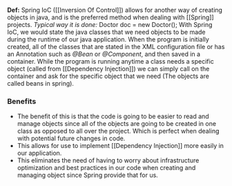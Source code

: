 **Def:** Spring IoC ([[Inversion Of Control]]) allows for another way of creating objects in java, and is the preferred method when dealing with [[Spring]] projects.
*Typical way it is done:* Doctor doc = new Doctor();
With Spring IoC, we would state the java classes that we need objects to be made during the runtime of our java application.
When the program is initially created, all of the classes that are stated in the XML configuration file or has an Annotation such as *@Bean* or *@Component*, and then saved in a container.
While the program is running anytime a class needs a specific object (called from [[Dependency Injection]]) we can simply call on the container and ask for the specific object that we need (The objects are called beans in spring).
### Benefits
* The benefit of this is that the code is going to be easier to read and manage objects since all of the objects are going to be created in one class as opposed to all over the project. Which is perfect when dealing with potential future changes in code. 
* This allows for use to implement [[Dependency Injection]] more easily in our application.
* This eliminates the need of having to worry about infrastructure optimization and best practices in our code when creating and managing object since Spring provide that for us.
